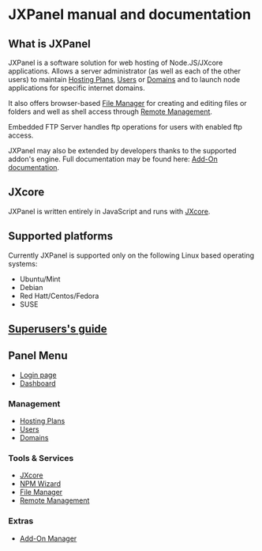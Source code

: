 
# JXPanel manual and documentation

## What is JXPanel

JXPanel is a software solution for web hosting of Node.JS/JXcore applications.
Allows a server administrator (as well as each of the other users) to maintain [Hosting Plans](hostingp.markdown), [Users](users.markdown) or [Domains](domains.markdown)
and to launch node applications for specific internet domains.

It also offers browser-based [File Manager](filem.markdown) for creating and editing files or folders and well as shell access through [Remote Management](remotem.markdown).

Embedded FTP Server handles ftp operations for users with enabled ftp access.

JXPanel may also be extended by developers thanks to the supported addon's engine.
Full documentation may be found here: [Add-On documentation](addons_api_index.markdown).

## JXcore

JXPanel is written entirely in JavaScript and runs with [JXcore](http://www.jxcore.com).

## Supported platforms

Currently JXPanel is supported only on the following Linux based operating systems:

* Ubuntu/Mint
* Debian
* Red Hatt/Centos/Fedora
* SUSE


## [Superusers's guide](admin_index.markdown)


## Panel Menu
* [Login page](loginpage.markdown)
* [Dashboard](dashboard.markdown)

### Management
* [Hosting Plans](hostingp.markdown)
* [Users](users.markdown)
* [Domains](domains.markdown)

### Tools & Services
* [JXcore](jxcore_index.markdown)
* [NPM Wizard](npmw.markdown)
* [File Manager](filem.markdown)
* [Remote Management](remotem.markdown)

### Extras
* [Add-On Manager](addonm.markdown)


